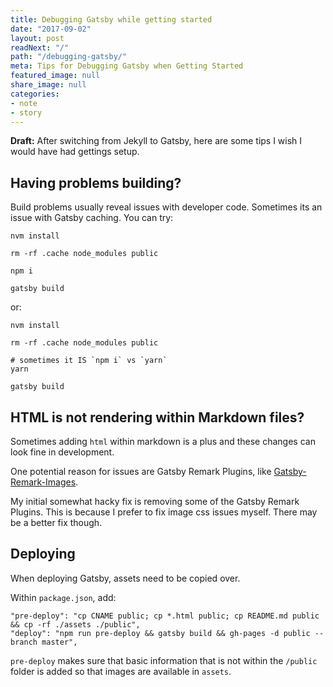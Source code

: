 ```yaml
---
title: Debugging Gatsby while getting started
date: "2017-09-02"
layout: post
readNext: "/"
path: "/debugging-gatsby/"
meta: Tips for Debugging Gatsby when Getting Started
featured_image: null
share_image: null
categories:
- note
- story
---
```


**Draft:** After switching from Jekyll to Gatsby, here are some tips I wish I would have had gettings setup.

## Having problems building?

Build problems usually reveal issues with developer code. Sometimes its an issue with Gatsby caching. You can try:

```
nvm install

rm -rf .cache node_modules public 

npm i

gatsby build
```

or:
```
nvm install

rm -rf .cache node_modules public 

# sometimes it IS `npm i` vs `yarn`
yarn

gatsby build
```

## HTML is not rendering within Markdown files?

Sometimes adding `html` within markdown is a plus and these changes can look fine in development.

One potential reason for issues are Gatsby Remark Plugins, like [Gatsby-Remark-Images](https://www.gatsbyjs.org/packages/gatsby-remark-images/). 

My initial somewhat hacky fix is removing some of the Gatsby Remark Plugins. This is because I prefer to fix image css issues myself. There may be a better fix though.


## Deploying

When deploying Gatsby, assets need to be copied over.

Within `package.json`, add:

```
"pre-deploy": "cp CNAME public; cp *.html public; cp README.md public && cp -rf ./assets ./public",
"deploy": "npm run pre-deploy && gatsby build && gh-pages -d public --branch master",
```

`pre-deploy` makes sure that basic information that is not within the `/public` folder is added so that images are available in `assets`.

